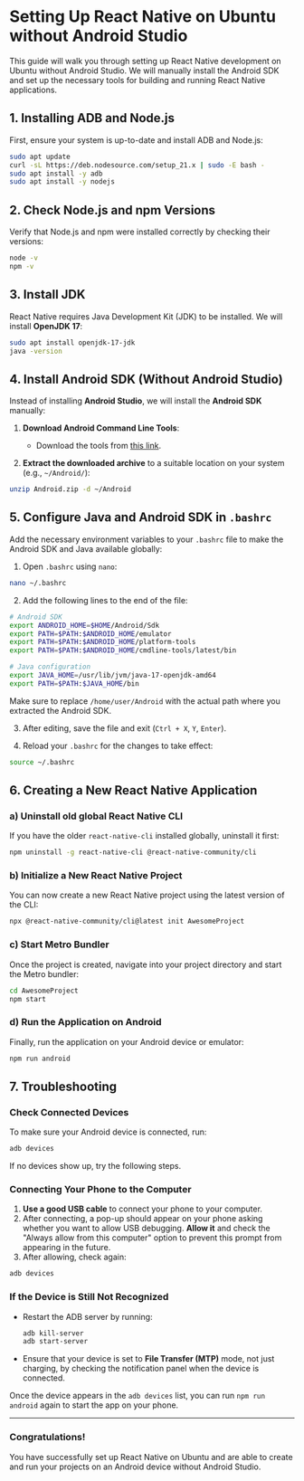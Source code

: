 # Setting Up React Native on Ubuntu without Android Studio

This guide will walk you through setting up React Native development on Ubuntu without Android Studio. We will manually install the Android SDK and set up the necessary tools for building and running React Native applications.

## 1. **Installing ADB and Node.js**

First, ensure your system is up-to-date and install ADB and Node.js:

```bash
sudo apt update
curl -sL https://deb.nodesource.com/setup_21.x | sudo -E bash -
sudo apt install -y adb
sudo apt install -y nodejs
```

## 2. **Check Node.js and npm Versions**

Verify that Node.js and npm were installed correctly by checking their versions:

```bash
node -v
npm -v
```

## 3. **Install JDK**

React Native requires Java Development Kit (JDK) to be installed. We will install **OpenJDK 17**:

```bash
sudo apt install openjdk-17-jdk
java -version
```

## 4. **Install Android SDK (Without Android Studio)**

Instead of installing **Android Studio**, we will install the **Android SDK** manually:

1. **Download Android Command Line Tools**:
   - Download the tools from [this link](https://github.com/1xrohit/Setup-ReactNative-on-Ubuntu-without-Android-Studio/releases/download/AndroidSDK/Android.zip).

2. **Extract the downloaded archive** to a suitable location on your system (e.g., `~/Android/`):

```bash
unzip Android.zip -d ~/Android
```

## 5. **Configure Java and Android SDK in `.bashrc`**

Add the necessary environment variables to your `.bashrc` file to make the Android SDK and Java available globally:

1. Open `.bashrc` using `nano`:

```bash
nano ~/.bashrc
```

2. Add the following lines to the end of the file:

```bash
# Android SDK
export ANDROID_HOME=$HOME/Android/Sdk
export PATH=$PATH:$ANDROID_HOME/emulator
export PATH=$PATH:$ANDROID_HOME/platform-tools
export PATH=$PATH:$ANDROID_HOME/cmdline-tools/latest/bin

# Java configuration
export JAVA_HOME=/usr/lib/jvm/java-17-openjdk-amd64
export PATH=$PATH:$JAVA_HOME/bin
```

Make sure to replace `/home/user/Android` with the actual path where you extracted the Android SDK.

3. After editing, save the file and exit (`Ctrl + X`, `Y`, `Enter`).

4. Reload your `.bashrc` for the changes to take effect:

```bash
source ~/.bashrc
```

## 6. **Creating a New React Native Application**

### a) **Uninstall old global React Native CLI**

If you have the older `react-native-cli` installed globally, uninstall it first:

```bash
npm uninstall -g react-native-cli @react-native-community/cli
```

### b) **Initialize a New React Native Project**

You can now create a new React Native project using the latest version of the CLI:

```bash
npx @react-native-community/cli@latest init AwesomeProject
```

### c) **Start Metro Bundler**

Once the project is created, navigate into your project directory and start the Metro bundler:

```bash
cd AwesomeProject
npm start
```

### d) **Run the Application on Android**

Finally, run the application on your Android device or emulator:

```bash
npm run android
```

## 7. **Troubleshooting**

### **Check Connected Devices**

To make sure your Android device is connected, run:

```bash
adb devices
```

If no devices show up, try the following steps.

### **Connecting Your Phone to the Computer**

1. **Use a good USB cable** to connect your phone to your computer.
2. After connecting, a pop-up should appear on your phone asking whether you want to allow USB debugging. **Allow it** and check the "Always allow from this computer" option to prevent this prompt from appearing in the future.
3. After allowing, check again:

```bash
adb devices
```

### **If the Device is Still Not Recognized**

- Restart the ADB server by running:
  
  ```bash
  adb kill-server
  adb start-server
  ```

- Ensure that your device is set to **File Transfer (MTP)** mode, not just charging, by checking the notification panel when the device is connected.

Once the device appears in the `adb devices` list, you can run `npm run android` again to start the app on your phone.

---

### **Congratulations!**
You have successfully set up React Native on Ubuntu and are able to create and run your projects on an Android device without Android Studio.

